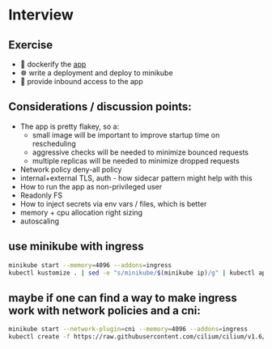 # Interview

## Exercise

- 🐳 dockerify the [app](./app)
- ☸ write a deployment and deploy to minikube
- 🍪 provide inbound access to the app

## Considerations / discussion points:

- The app is pretty flakey, so a:
  - small image will be important to improve startup time on rescheduling
  - aggressive checks will be needed to minimize bounced requests
  - multiple replicas will be needed to minimize dropped requests
- Network policy deny-all policy
- internal+external TLS, auth - how sidecar pattern might help with this
- How to run the app as non-privileged user
- Readonly FS
- How to inject secrets via env vars / files, which is better
- memory + cpu allocation right sizing
- autoscaling

## use minikube with ingress

```bash
minikube start --memory=4096 --addons=ingress
kubectl kustomize . | sed -e "s/minikube/$(minikube ip)/g" | kubectl apply -f -
```

## maybe if one can find a way to make ingress work with network policies and a cni:

```bash
minikube start --network-plugin=cni --memory=4096 --addons=ingress
kubectl create -f https://raw.githubusercontent.com/cilium/cilium/v1.6/install/kubernetes/quick-install.yaml
```